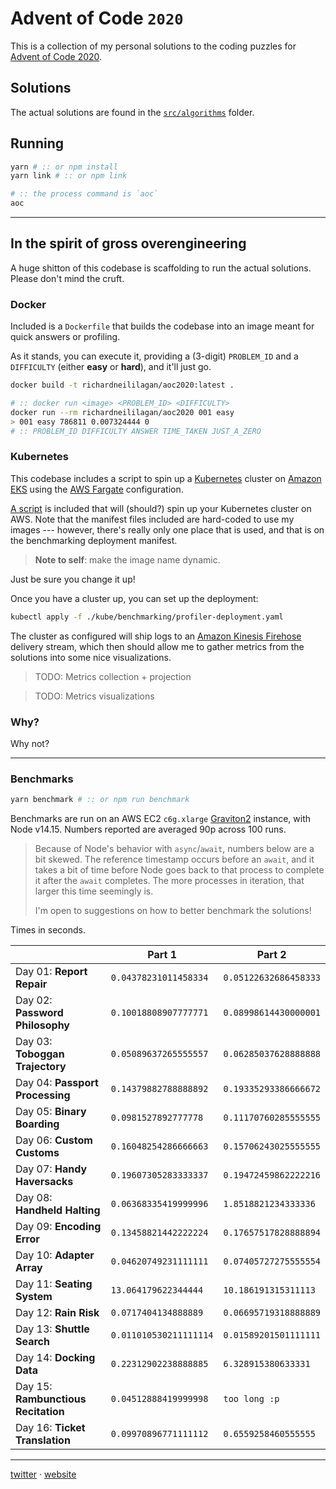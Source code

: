 # Advent of Code `2020`

This is a collection of my personal solutions to the coding puzzles
for [Advent of Code 2020][aoc2020].

## Solutions

The actual solutions are found in the [`src/algorithms`](src/algorithms) folder.

## Running

```bash
yarn # :: or npm install
yarn link # :: or npm link

# :: the process command is `aoc`
aoc
```

---

## In the spirit of gross overengineering

A huge shitton of this codebase is scaffolding to run the actual solutions.
Please don't mind the cruft.

### Docker

Included is a `Dockerfile` that builds the codebase into an image meant for quick
answers or profiling.

As it stands, you can execute it, providing a (3-digit) `PROBLEM_ID` and a `DIFFICULTY`
(either **easy** or **hard**), and it'll just go.

```bash
docker build -t richardneililagan/aoc2020:latest .

# :: docker run <image> <PROBLEM_ID> <DIFFICULTY>
docker run --rm richardneililagan/aoc2020 001 easy
> 001 easy 786811 0.007324444 0
# :: PROBLEM_ID DIFFICULTY ANSWER TIME_TAKEN JUST_A_ZERO
```

### Kubernetes

This codebase includes a script to spin up a [Kubernetes][k8s] cluster on
[Amazon EKS][eks] using the [AWS Fargate][fargate] configuration.

[A script][eksscript] is included that will (should?) spin up your Kubernetes cluster
on AWS. Note that the manifest files included are hard-coded to use my images ---
however, there's really only one place that is used, and that is on the
benchmarking deployment manifest.

> **Note to self**: make the image name dynamic.

Just be sure you change it up!

Once you have a cluster up, you can set up the deployment:

```bash
kubectl apply -f ./kube/benchmarking/profiler-deployment.yaml
```

The cluster as configured will ship logs to an [Amazon Kinesis Firehose][firehose]
delivery stream, which then should allow me to gather metrics from the solutions
into some nice visualizations.

> TODO: Metrics collection + projection

> TODO: Metrics visualizations

### Why?

Why not?

---

### Benchmarks

```bash
yarn benchmark # :: or npm run benchmark
```

Benchmarks are run on an AWS EC2 `c6g.xlarge` [Graviton2][graviton] instance, with Node v14.15.
Numbers reported are averaged 90p across 100 runs.

> Because of Node's behavior with `async`/`await`, numbers below are a bit skewed.
> The reference timestamp occurs before an `await`, and it takes a bit of time before
> Node goes back to that process to complete it after the `await` completes.
> The more processes in iteration, that larger this time seemingly is.
>
> I'm open to suggestions on how to better benchmark the solutions!

Times in seconds.

|                                     | Part 1                 | Part 2                |
| ----------------------------------- | ---------------------- | --------------------- |
| Day 01: **Report Repair**           | `0.04378231011458334`  | `0.05122632686458333` |
| Day 02: **Password Philosophy**     | `0.10018808907777771`  | `0.08998614430000001` |
| Day 03: **Toboggan Trajectory**     | `0.05089637265555557`  | `0.06285037628888888` |
| Day 04: **Passport Processing**     | `0.14379882788888892`  | `0.19335293386666672` |
| Day 05: **Binary Boarding**         | `0.0981527892777778`   | `0.11170760285555555` |
| Day 06: **Custom Customs**          | `0.16048254286666663`  | `0.15706243025555555` |
| Day 07: **Handy Haversacks**        | `0.19607305283333337`  | `0.19472459862222216` |
| Day 08: **Handheld Halting**        | `0.06368335419999996`  | `1.8518821234333336`  |
| Day 09: **Encoding Error**          | `0.13458821442222224`  | `0.17657517828888894` |
| Day 10: **Adapter Array**           | `0.04620749231111111`  | `0.07405727275555554` |
| Day 11: **Seating System**          | `13.064179622344444`   | `10.186191315311113`  |
| Day 12: **Rain Risk**               | `0.0717404134888889`   | `0.06695719318888889` |
| Day 13: **Shuttle Search**          | `0.011010530211111114` | `0.01589201501111111` |
| Day 14: **Docking Data**            | `0.22312902238888885`  | `6.328915380633331`   |
| Day 15: **Rambunctious Recitation** | `0.04512888419999998`  | `too long :p`         |
| Day 16: **Ticket Translation**      | `0.09970896771111112`  | `0.6559258460555555`  |

---

[twitter][twitter] &middot; [website][website]

[aoc2020]: https://adventofcode.com/2020
[twitter]: https://twitter.com/techlifemusic
[website]: https://richardneililagan.com
[graviton]: https://aws.amazon.com/ec2/graviton
[eksscript]: ./kube/initcluster.sh
[k8s]: https://kubernetes.io
[eks]: https://aws.amazon.com/eks
[fargate]: https://aws.amazon.com/fargate
[firehose]: https://aws.amazon.com/kinesis/data-firehose
